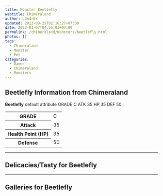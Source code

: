 ```yaml
---
title: Monster Beetlefly
webtitle: Chimeraland
author: L3n4r0x
updated: 2022-09-29T02:18:27+07:00
date: 2022-01-07T04:56:03+07:00
permalink: /chimeraland/monsters/beetlefly.html
photos: []
tags:
  - Chimeraland
  - Monster
  - Pet
categories:
  - Games
  - Chimeraland
  - Monsters
---
```


<section id="bootstrap-wrapper"><link rel="stylesheet" href="https://rawcdn.githack.com/dimaslanjaka/Web-Manajemen/0c3b5aa1813bd4abcd2c11bf3e37928b15c28664/css/bootstrap-5-3-0-alpha3-wrapper.css"/><h2>Beetlefly Information from Chimeraland</h2><p><b>Beetlefly</b> default attribute GRADE C ATK 35 HP 35 DEF 50<table><tr><th>GRADE</th><td>C</td></tr><tr><th>Attack</th><td>35</td></tr><tr><th>Health Point (HP)</th><td>35</td></tr><tr><th>Defense</th><td>50</td></tr></table></p><hr/><h2>Delicacies/Tasty for Beetlefly</h2><hr/><div id="gallery"><h2>Galleries for Beetlefly</h2><div class="row"></div></div></section>